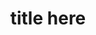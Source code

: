 ---
title: title here
url: /path-to-file-relative-to-homepage
enable_prefooter_cta: true
enable_prefooter_default_content: true
prefooter_button_cta: add your button call to action here
prefooter_button_link: /path-to-go
description: Quantum Finance
prefooter_cta_text: add some descriptive call to action text here
include_footer: true
---